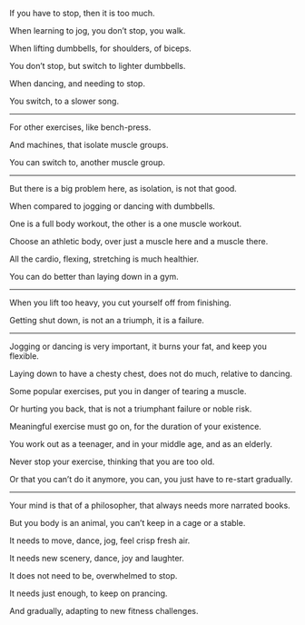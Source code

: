 If you have to stop,
then it is too much.

When learning to jog,
you don’t stop, you walk.

When lifting dumbbells,
for shoulders, of biceps.

You don’t stop,
but switch to lighter dumbbells.

When dancing,
and needing to stop.

You switch,
to a slower song.

---

For other exercises,
like bench-press.

And machines,
that isolate muscle groups.

You can switch to,
another muscle group.

---

But there is a big problem here,
as isolation, is not that good.

When compared to
jogging or dancing with dumbbells.

One is a full body workout,
the other is a one muscle workout.

Choose an athletic body,
over just a muscle here and a muscle there.

All the cardio, flexing,
stretching is much healthier.

You can do better than
laying down in a gym.

---

When you lift too heavy,
you cut yourself off from finishing.

Getting shut down,
is not an a triumph, it is a failure.

---

Jogging or dancing is very important,
it burns your fat, and keep you flexible.

Laying down to have a chesty chest,
does not do much, relative to dancing.

Some popular exercises,
put you in danger of tearing a muscle.

Or hurting you back,
that is not a triumphant failure or noble risk.

Meaningful exercise must go on,
for the duration of your existence.

You work out as a teenager,
and in your middle age, and as an elderly.

Never stop your exercise,
thinking that you are too old.

Or that you can’t do it anymore,
you can, you just have to re-start gradually.

---

Your mind is that of a philosopher,
that always needs more narrated books.

But you body is an animal,
you can’t keep in a cage or a stable.

It needs to move, dance, jog,
feel crisp fresh air.

It needs new scenery,
dance, joy and laughter.

It does not need to be,
overwhelmed to stop.

It needs just enough,
to keep on prancing.

And gradually,
adapting to new fitness challenges.
